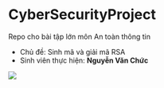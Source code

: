 # CyberSecurityProject
Repo cho bài tập lớn môn An toàn thông tin
- Chủ đề: Sinh mã và giải mã RSA
- Sinh viên thực hiện: __Nguyễn Văn Chức__
<img src="https://www.google.com/imgres?imgurl=https%3A%2F%2Fwww.vietiso.com%2Fimages%2Fcontent%2F010011011011011013_jpg.jpg&imgrefurl=https%3A%2F%2Fwww.vietiso.com%2Fblog%2F13-website-cung-cap-kho-anh-chat-luong-va-mien-phi.html&tbnid=XN3XXJ9GaxV-0M&vet=12ahUKEwiRnJvDssTpAhUoHKYKHXXmBMkQMygvegQIARBq..i&docid=Lwc55WvTWZIloM&w=649&h=409&q=%E1%BA%A3nh&ved=2ahUKEwiRnJvDssTpAhUoHKYKHXXmBMkQMygvegQIARBq" style="align:center"/>
